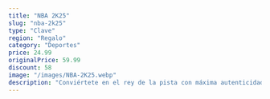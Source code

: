```yaml
---
title: "NBA 2K25"
slug: "nba-2k25"
type: "Clave"
region: "Regalo"
category: "Deportes"
price: 24.99
originalPrice: 59.99
discount: 58
image: "/images/NBA-2K25.webp"
description: "Conviértete en el rey de la pista con máxima autenticidad y realismo con ProPLAY™, que te permitirá tener el control absoluto de tu juego en NBA 2K25. Define tu legado en Mi CARRERA, MyTEAM, Mi NBA y La W. Exprésate con una serie de opciones de personalización y explora una Ciudad totalmente nueva y llena de oportunidades."
---
```

